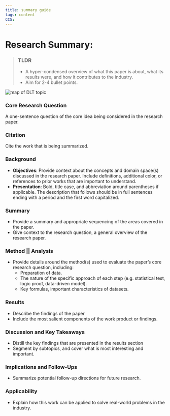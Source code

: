 ```yaml
---
title: summary guide
tags: content
CCS:  
---
```

# Research Summary: 

> ### TLDR
> - A hyper-condensed overview of what this paper is about, what its results were, and how it contributes to the industry.
> - Aim for 2-4 bullet points.

![map of DLT topic](./map.png)

### Core Research Question
A one-sentence question of the core idea being considered in the research paper.

    
### Citation
Cite the work that is being summarized.

### Background
- **Objectives**: Provide context about the concepts and domain space(s) discussed in the research paper. Include definitions, additional color, or references to prior works that are important to understand.
- **Presentation**: Bold, title case, and abbreviation around parentheses if applicable. The description that follows should be in full sentences ending with a period and the first word capitalized.

### Summary
- Provide a summary and appropriate sequencing of the areas covered in the paper.  
- Give context to the research question, a general overview of the research paper.

### Method || Analysis
- Provide details around the method(s) used to evaluate the paper’s core research question, including:
    - Preparation of data.
    - The nature of the specific approach of each step (e.g. statistical test, logic proof, data-driven model).
    - Key formulas, important characteristics of datasets.

### Results
- Describe the findings of the paper
- Include the most salient components of the work product or findings.

### Discussion and Key Takeaways
- Distill the key findings that are presented in the results section
- Segment by subtopics, and cover what is most interesting and important.

### Implications and Follow-Ups
- Summarize potential follow-up directions for future research.

### Applicability
- Explain how this work can be applied to solve real-world problems in the industry.
